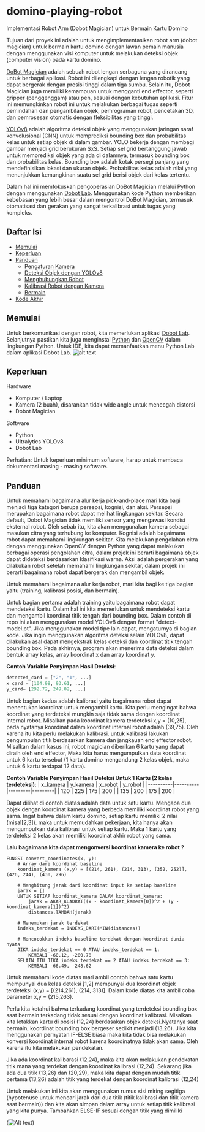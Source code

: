 # domino-playing-robot

Implementasi Robot Arm (Dobot Magician) untuk Bermain Kartu Domino

Tujuan dari proyek ini adalah untuk mengimplementasikan robot arm (dobot magician) untuk bermain kartu domino dengan lawan pemain manusia dengan menggunakan visi komputer untuk melakukan deteksi objek (computer vision) pada kartu domino.

[DoBot Magician](https://www.dobot.cc/dobot-magician/product-overview.html) adalah sebuah robot lengan serbaguna yang dirancang untuk berbagai aplikasi. Robot ini dilengkapi dengan lengan robotik yang dapat bergerak dengan presisi tinggi dalam tiga sumbu. Selain itu, Dobot Magician juga memiliki kemampuan untuk mengganti end effector, seperti gripper (penggenggam) atau pen, sesuai dengan kebutuhan aplikasi. Fitur ini memungkinkan robot ini untuk melakukan berbagai tugas seperti pemindahan dan pengambilan objek, pemrograman robot, pencetakan 3D, dan pemrosesan otomatis dengan fleksibilitas yang tinggi.

[YOLOv8](https://docs.ultralytics.com/) adalah algoritma deteksi objek yang menggunakan jaringan saraf konvolusional (CNN) untuk memprediksi bounding box dan probabilitas kelas untuk setiap objek di dalam gambar. YOLO bekerja dengan membagi gambar menjadi grid berukuran SxS. Setiap sel grid bertanggung jawab untuk memprediksi objek yang ada di dalamnya, termasuk bounding box dan probabilitas kelas. Bounding box adalah kotak persegi panjang yang mendefinisikan lokasi dan ukuran objek. Probabilitas kelas adalah nilai yang menunjukkan kemungkinan suatu sel grid berisi objek dari kelas tertentu.

Dalam hal ini memfokuskan pengoperasian DoBot Magician melalui Python dengan  menggunakan [Dobot Lab](https://www.dobot-robots.com/products/education/magician.html). Menggunakan kode Python memberikan kebebasan yang lebih besar dalam mengontrol DoBot Magician, termasuk otomatisasi dan gerakan yang sangat terkalibrasi untuk tugas yang kompleks. 

## Daftar Isi
* [Memulai](#Memulai)
* [Keperluan](#Keperluan)
* [Panduan](#Panduan)
   * [Pengaturan Kamera](#Pengaturan-Kamera)
   * [Deteksi Objek dengan YOLOv8](#Deteksi-Objek-dengan-YOLOv8)
   * [Menghubungkan Robot](#Menghubungkan-Robot)
   * [Kalibrasi Robot dengan Kamera](#Kalibrasi-Robot-dengan-Kamera)
   * [Bermain](#Bermain)
* [Kode Akhir](#Kode-Akhir)


## Memulai

Untuk berkomunikasi dengan robot, kita memerlukan aplikasi [Dobot Lab](https://www.dobot-robots.com/products/education/magician.html). Selanjutnya pastikan kita juga menginstal 
[Python](https://www.python.org/) dan [OpenCV](https://opencv.org/) dalam lingkungan Python. Untuk IDE, kita dapat memanfaatkan menu Python Lab dalam aplikasi Dobot Lab.
![alt text](./assets/dobotlab-sc.png)

## Keperluan

Hardware

- Komputer / Laptop
- Kamera (2 buah), disarankan tidak wide angle untuk menecgah distorsi
- Dobot Magician 

Software

- Python
- Ultralytics YOLOv8
- Dobot Lab

Perhatian: Untuk keperluan minimum software, harap untuk membaca dokumentasi masing - masing software.

## Panduan

Untuk memahami bagaimana alur kerja pick-and-place mari kita bagi menjadi tiga kategori berupa persepsi, kognisi, dan aksi. Persepsi merupakan bagaimana robot dapat melihat lingkungan sekitar. Secara default, Dobot Magician tidak memiliki sensor yang mengawasi kondisi eksternal robot. Oleh sebab itu, kita akan menggunakan kamera sebagai masukan citra yang terhubung ke komputer. Kognisi adalah bagaimana robot dapat memahami lingkungan sekitar. Kita melakukan pengolahan citra dengan menggunakan OpenCV dengan Python yang dapat melakukan berbagai operasi pengolahan citra, dalam projek ini berarti bagaimana objek dapat dideteksi berdasarkan klasifikasi warna. Aksi adalah pergerakan yang dilakukan robot setelah memahami lingkungan sekitar, dalam projek ini berarti bagaimana robot dapat bergerak dan mengambil objek.

Untuk memahami bagaimana alur kerja robot, mari kita bagi ke tiga bagian yaitu (training, kalibrasi posisi, dan bermain). 

Untuk bagian pertama adalah training yaitu bagaimana robot dapat mendeteksi kartu. Dalam hal ini kita memerlukan untuk mendeteksi kartu dan mengambil koordinat titik tengah dari bounding box. Dalam contoh di repo ini akan menggunakan model YOLOv8 dengan format "detect-model.pt". Jika menggunakan model tipe lain dapat, mengaturnya di bagian kode. Jika ingin menggunakan algoritma deteksi selain YOLOv8, dapat dilakukan asal dapat mengekstrak kelas deteksi dan koordinat titik tengah bounding box. Pada akhirnya, program akan menerima data deteksi dalam bentuk array kelas, array koordinat x dan array koordinat y. 

**Contoh Variable Penyimpan Hasil Deteksi**:
```python
detected_card = ["2", "1", ...]
x_card = [104.98, 93.61, ...]
y_card= [292.72, 249.02, ...]
```
Untuk bagian kedua adalah kalibrasi yaitu bagaimana robot dapat menentukan koordinat untuk mengambil kartu. Kita perlu mengingat bahwa koordinat yang terdeteksi mungkin saja tidak sama dengan koordinat internal robot. Misalkan pada koordinat kamera terdeteksi x,y = (10,25), pada nyatanya koordinat dalam koordinat internal robot adalah (39,75). Oleh karena itu kita perlu melakukan kalibrasi. untuk kalibrasi lakukan pengumpulan titik berdasarkan kamera dan jangkauan end effector robot. Misalkan dalam kasus ini, robot magician diberikan 6 kartu yang dapat diraih oleh end effector, Maka kita harus mengumpulkan data koordinat untuk 6 kartu tersebut (1 kartu domino mengandung 2 kelas objek, maka untuk 6 kartu terdapat 12 data).

**Contoh Variable Penyimpan Hasil Deteksi Untuk 1 Kartu (2 kelas terdeteksi)**:
| x_kamera | y_kamera | x_robot | y_robot |
|----------|----------|---------|---------|
| 120      | 225      | 175     | 200     |
| 135      | 200      | 175     | 200     |

Dapat dilihat di contoh diatas adalah data untuk satu kartu. Mengapa dua objek dengan koordinat kamera yang berbeda memiliki koordinat robot yang sama. Ingat bahwa dalam kartu domino, setiap kartu memiliki 2 nilai (misal[2,3]). maka untuk memudahkan pekerjaan, kita hanya akan mengumpulkan data kalibrasi untuk setiap kartu. Maka 1 kartu yang terdeteksi 2 kelas akan memiliki koordinat akhir robot yang sama.

**Lalu bagaimana kita dapat mengonversi koordinat kamera ke robot ?**

```pseudocode
FUNGSI convert_coordinates(x, y):
    # Array dari koordinat baseline
    koordinat_kamera (x,y) = [(214, 261), (214, 313), (352, 252)], (426, 244), (430, 296)

    # Menghitung jarak dari koordinat input ke setiap baseline
    jarak = []
    UNTUK SETIAP koordinat_kamera DALAM koordinat_kamera:
        jarak = AKAR_KUADRAT((x - koordinat_kamera[0])^2 + (y - koordinat_kamera[1])^2)
        distances.TAMBAH(jarak)

    # Menemukan jarak terdekat
    indeks_terdekat = INDEKS_DARI(MIN(distances))

    # Mencocokkan indeks baseline terdekat dengan koordinat dunia nyata
    JIKA indeks_terdekat == 0 ATAU indeks_terdekat == 1:
        KEMBALI -60.12, -200.78
    SELAIN_ITU JIKA indeks_terdekat == 2 ATAU indeks_terdekat == 3:
        KEMBALI -66.49, -248.62
```


Untuk memahami kode diatas mari ambil contoh bahwa satu kartu mempunyai dua kelas deteksi [1,2] mempunyai dua koordinat objek terdeteksi (x,y) = [(214,261), (214, 313)]. Dalam kode diatas kita ambil coba parameter x,y = (215,263). 

Perlu kita ketahui bahwa terkadang koordinat yang terdeteksi bounding box saat bermain terkadang tidak sesuai dengan koordinat kalibrasi. Misalkan kita letakkan kartu di posisi (12,24) berdasakan objek deteksi.Nyatanya saat bermain, koordinat bounding box bergeser sedikit menjadi (13,26). Jika kita menggunakan pernyatan IF-ELSE biasa maka kita tidak bisa melakukan konversi koordinat internal robot karena koordinatnya tidak akan sama. Oleh karena itu kita melakukan pendekatan. 

Jika ada koordinat kalibarasi (12,24), maka kita akan melakukan pendekatan titik mana yang terdekat dengan koordinat kalibrasi (12,24). Sekarang jika ada dua titik (13,26) dan (20,29), maka kita dapat dengan mudah titik pertama (13,26) adalah titik yang terdekat dengan koordinat kalibrasi (12,24)

Untuk melakukan ini kita akan menggunakan rumus sisi miring segitiga (hypotenuse untuk mencari jarak dari dua titik (titik kalibrasi dan titik kamera saat bermain)) dan kita akan simpan dalam array untuk setiap titik kalibrasi yang kita punya. Tambahkan ELSE-IF sesuai dengan titik yang dimiliki

(![Alt text](https://static.tutors.com/assets/images/content/tutors-hypotenuse-pythagorean-theorem.jpg))